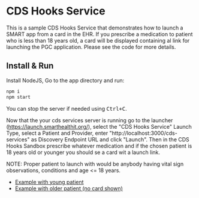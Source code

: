 # CDS Hooks Service

This is a sample CDS Hooks Service that demonstrates how to launch a SMART app from a card in the EHR.
If you prescribe a medication to patient who is less than 18 years old, a card will be displayed
containing al link for launching the PGC application. Please see the code for more details.


## Install & Run

Install NodeJS, Go to the app directory and run:
```sh
npm i
npm start
```

You can stop the server if needed using <kbd>Ctrl+C</kbd>.

Now that the your cds services server is running go to the launcher (https://launch.smarthealthit.org/),
select the "CDS Hooks Service" Launch Type, select a Patient and Provider,
enter "http://localhost:3000/cds-services" as Discovery Endpoint URL and click
"Launch". Then in the CDS Hooks Sandbox prescribe whatever medication and if
the chosen patient is 18 years old or younger you should se a card wit a launch link.

NOTE: Proper patient to launch with would be anybody having vital sign observations,
conditions and age <= 18 years.

- [Example with young patient](https://launch.smarthealthit.org/?auth_error=&fhir_version_1=r2&fhir_version_2=r3&iss=&launch_cds=1&launch_url=&patient=d0d0cde0-4b21-42f6-9c1e-bfa447d72059&prov_skip_auth=1&prov_skip_login=1&provider=smart-Practitioner-71614502&pt_skip_auth=1&public_key=&sb=&sde=http%3A%2F%2Flocalhost%3A3000%2Fcds-services&token_lifetime=15&user_pt=)
- [Example with older patient (no card shown)](https://launch.smarthealthit.org/?auth_error=&fhir_version_1=r2&fhir_version_2=r3&iss=&launch_cds=1&launch_url=&patient=smart-1213208&prov_skip_auth=1&prov_skip_login=1&provider=smart-Practitioner-71614502&pt_skip_auth=1&public_key=&sb=&sde=http%3A%2F%2Flocalhost%3A3000%2Fcds-services&token_lifetime=15&user_pt=)


